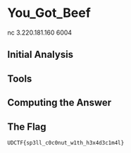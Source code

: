 # You_Got_Beef
nc 3.220.181.160 6004

## Initial Analysis 



## Tools 



## Computing the Answer 



## The Flag 
```ObjectScript
UDCTF{sp3ll_c0c0nut_w1th_h3x4d3c1m4l}
```